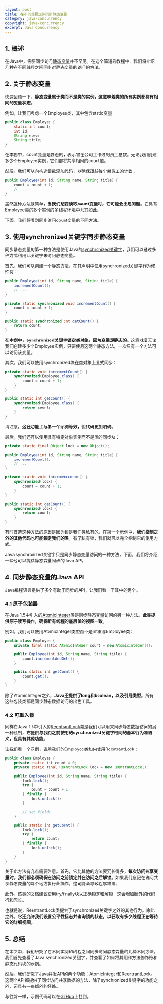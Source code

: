 ```yaml
---
layout: post
title: 在不同线程之间同步静态变量
category: java-concurrency
copyright: java-concurrency
excerpt: Java Concurrency
---
```


## 1. 概述

在Java中，需要同步访问[静态变量](https://www.baeldung.com/java-static)并不罕见。在这个简短的教程中，我们将介绍几种在不同线程之间同步对静态变量的访问的方法。

## 2. 关于静态变量

快速回顾一下，**静态变量属于类而不是类的实例，这意味着类的所有实例都具有相同的变量状态**。

例如，让我们考虑一个Employee类，其中包含static变量：

```java
public class Employee {
    static int count;
    int id;
    String name;
    String title;
}
```

在本例中，count变量是静态的，表示曾在公司工作过的员工总数。无论我们创建多少个Employee实例，它们都将共享相同的count值。

然后，我们可以向构造函数添加代码，以确保跟踪每个新员工的计数：

```java
public Employee(int id, String name, String title) {
    count = count + 1;
    // ...
}
```

虽然这种方法很简单，**当我们想要读取count变量时，它可能会出现问题**。在具有Employee类的多个实例的多线程环境中尤其如此。

下面，我们将看到同步访问count变量的不同方法。

## 3. 使用synchronized关键字同步静态变量

同步静态变量的第一种方法是使用Java的[synchronized关键字](https://www.baeldung.com/java-synchronized)，我们可以通过多种方式利用此关键字来访问静态变量。

首先，我们可以创建一个静态方法，在其声明中使用synchronized关键字作为修饰符：

```java
public Employee(int id, String name, String title) {
    incrementCount();
    // ...
}

private static synchronized void incrementCount() {
    count = count + 1;
}

public static synchronized int getCount() {
    return count;
}
```

**在本例中，synchronized关键字锁定类对象，因为变量是静态的**。这意味着无论我们创建多少个Employee实例，只要使用这两个静态方法，一次只有一个方法可以访问该变量。

其次，我们可以使用synchronized块在类对象上显式同步：

```java
private static void incrementCount() {
    synchronized(Employee.class) {
        count = count + 1;
    }
}

public static int getCount() {
    synchronized(Employee.class) {
        return count;
    }
}
```

请注意，**这在功能上与第一个示例等效，但代码更加明确**。

最后，我们还可以使用具有特定对象实例而不是类的同步块：

```java
private static final Object lock = new Object();

public Employee(int id, String name, String title) {
    incrementCount();
    // ...
}

private static void incrementCount() {
    synchronized(lock) {
        count = count + 1;
    }
}

public static int getCount() {
    synchronized(lock) {
        return count;
    }
}
```

有时首选这种方法的原因是因为锁是我们类私有的。在第一个示例中，**我们控制之外的其他代码也可能锁定我们的类**。有了私有锁，我们就可以完全控制它的使用方式。

Java synchronized关键字只是同步静态变量访问的一种方法，下面，我们将介绍一些也可以提供静态变量同步的Java API。

## 4. 同步静态变量的Java API

Java编程语言提供了多个有助于同步的API，让我们看一下其中的两个。

### 4.1 原子包装器

在Java 1.5中引入的[AtomicInteger](https://docs.oracle.com/en/java/javase/21/docs/api/java.base/java/util/concurrent/atomic/AtomicInteger.html)类是同步静态变量访问的另一种方法。**此类提供原子读写操作，确保所有线程的底层值的视图一致**。

例如，我们可以使用AtomicInteger类型而不是int重写Employee类：

```java
public class Employee {
    private final static AtomicInteger count = new AtomicInteger(0);

    public Employee(int id, String name, String title) {
        count.incrementAndGet();
    }

    public static int getCount() {
        count.get();
    }
}
```

除了AtomicInteger之外，**Java还提供了long和boolean，以及引用类型**。所有这些包装类都是同步静态数据访问的出色工具。

### 4.2 可重入锁

同样在Java 1.5中引入的[ReentrantLock](https://www.baeldung.com/java-binary-semaphore-vs-reentrant-lock#reentrantLock)类是我们可以用来同步静态数据访问的另一种机制，**它提供与我们之前使用的synchronized关键字相同的基本行为和语义，但具有其他功能**。

让我们看一个示例，说明我们的Employee类如何使用ReentrantLock：

```java
public class Employee {
    private static int count = 0;
    private static final ReentrantLock lock = new ReentrantLock();

    public Employee(int id, String name, String title) {
        lock.lock();
        try {
            count = count + 1;
        } finally {
            lock.unlock();
        }

        // set fields
    }

    public static int getCount() {
        lock.lock();
        try {
            return count;
        } finally {
            lock.unlock();
        }
    }
}
```

关于此方法有几点需要注意。首先，它比其他的方法要冗长得多，**每次访问共享变量时，我们都必须确保在访问之前锁定并在访问之后解锁**。如果我们忘记在访问共享静态变量的每个地方执行此操作，这可能会导致程序错误。

此外，该类的文档建议使用try/finally块以正确锁定和解锁，这会增加额外的代码行和冗长。

也就是说，ReentrantLock类提供了synchronized关键字之外的其他行为。除此之外，**它还允许我们设置公平性标志并查询锁的状态，以获取有多少线程正在等待它的详细视图**。

## 5. 总结

在本文中，我们研究了在不同实例和线程之间同步访问静态变量的几种不同方法。我们首先查看了Java synchronized关键字，并查看了如何将其用作方法修饰符和静态代码块的示例。

然后，我们研究了Java并发API的两个功能：AtomicInteger和ReentrantLock。这两个API都提供了同步访问共享数据的方法，除了synchronized关键字的功能之外，还具有一些额外的好处。

与往常一样，示例代码可以在[GitHub](https://github.com/tuyucheng7/taketoday-tutorial4j/tree/master/java-core-modules/java-concurrency-basic-3)上找到。